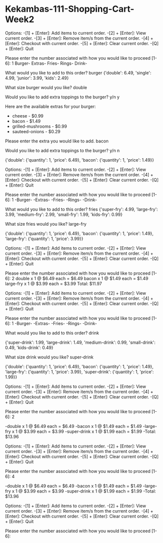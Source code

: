 # Kekambas-111-Shopping-Cart-Week2

Options:
-[1] + [Enter]: Add items to current order.
-[2] + [Enter]: View current order.
-[3] + [Enter]: Remove item/s from the current order.
-[4] + [Enter]: Checkout with current order.
-[5] + [Enter]: Clear current order.
-[Q] + [Enter]: Quit

Please enter the number associated with how you would like to proceed [1-6]: 1
Burger- Extras- Fries- Rings- Drink-

What would you like to add to this order?
burger {'double': 6.49, 'single': 4.99, 'junior': 3.99, 'kids': 2.49}

What size burger would you like?
double

Would you like to add extra toppings to the burger? y/n
y

Here are the available extras for your burger:
- cheese - $0.99
- bacon - $1.49
- grilled-mushrooms - $0.99
- sauteed-onions - $0.29

Please enter the extra you would like to add.
bacon

Would you like to add extra toppings to the burger? y/n
n

{'double': {'quantity': 1, 'price': 6.49}, 'bacon': {'quantity': 1, 'price': 1.49}}

Options:
-[1] + [Enter]: Add items to current order.
-[2] + [Enter]: View current order.
-[3] + [Enter]: Remove item/s from the current order.
-[4] + [Enter]: Checkout with current order.
-[5] + [Enter]: Clear current order.
-[Q] + [Enter]: Quit

Please enter the number associated with how you would like to proceed [1-6]: 1
-Burger- -Extras- -Fries- -Rings- -Drink-

What would you like to add to this order?
fries {'super-fry': 4.99, 'large-fry': 3.99, 'medium-fry': 2.99, 'small-fry': 1.99, 'kids-fry': 0.99}

What size fries would you like?
large-fry

{'double': {'quantity': 1, 'price': 6.49}, 'bacon': {'quantity': 1, 'price': 1.49}, 'large-fry': {'quantity': 1, 'price': 3.99}}

Options:
-[1] + [Enter]: Add items to current order.
-[2] + [Enter]: View current order.
-[3] + [Enter]: Remove item/s from the current order.
-[4] + [Enter]: Checkout with current order.
-[5] + [Enter]: Clear current order.
-[Q] + [Enter]: Quit

Please enter the number associated with how you would like to proceed [1-6]: 2
double x 1 @ $6.49 each = $6.49
bacon x 1 @ $1.49 each = $1.49
large-fry x 1 @ $3.99 each = $3.99
Total: $11.97

Options:
-[1] + [Enter]: Add items to current order.
-[2] + [Enter]: View current order.
-[3] + [Enter]: Remove item/s from the current order.
-[4] + [Enter]: Checkout with current order.
-[5] + [Enter]: Clear current order.
-[Q] + [Enter]: Quit

Please enter the number associated with how you would like to proceed [1-6]: 1
-Burger- -Extras- -Fries- -Rings- -Drink-

What would you like to add to this order?
drink

{'super-drink': 1.99, 'large-drink': 1.49, 'medium-drink': 0.99, 'small-drink': 0.49, 'kids-drink': 0.49}

What size drink would you like?
super-drink

{'double': {'quantity': 1, 'price': 6.49}, 'bacon': {'quantity': 1, 'price': 1.49}, 'large-fry': {'quantity': 1, 'price': 3.99}, 'super-drink': {'quantity': 1, 'price': 1.99}}

Options:
-[1] + [Enter]: Add items to current order.
-[2] + [Enter]: View current order.
-[3] + [Enter]: Remove item/s from the current order.
-[4] + [Enter]: Checkout with current order.
-[5] + [Enter]: Clear current order.
-[Q] + [Enter]: Quit

Please enter the number associated with how you would like to proceed [1-6]: 2

-double x 1 @ $6.49 each = $6.49
-bacon x 1 @ $1.49 each = $1.49
-large-fry x 1 @ $3.99 each = $3.99
-super-drink x 1 @ $1.99 each = $1.99
-Total: $13.96

Options:
-[1] + [Enter]: Add items to current order.
-[2] + [Enter]: View current order.
-[3] + [Enter]: Remove item/s from the current order.
-[4] + [Enter]: Checkout with current order.
-[5] + [Enter]: Clear current order.
-[Q] + [Enter]: Quit

Please enter the number associated with how you would like to proceed [1-6]: 4

-double x 1 @ $6.49 each = $6.49
-bacon x 1 @ $1.49 each = $1.49
-large-fry x 1 @ $3.99 each = $3.99
-super-drink x 1 @ $1.99 each = $1.99
-Total: $13.96

Options:
-[1] + [Enter]: Add items to current order.
-[2] + [Enter]: View current order.
-[3] + [Enter]: Remove item/s from the current order.
-[4] + [Enter]: Checkout with current order.
-[5] + [Enter]: Clear current order.
-[Q] + [Enter]: Quit

Please enter the number associated with how you would like to proceed [1-6]:
